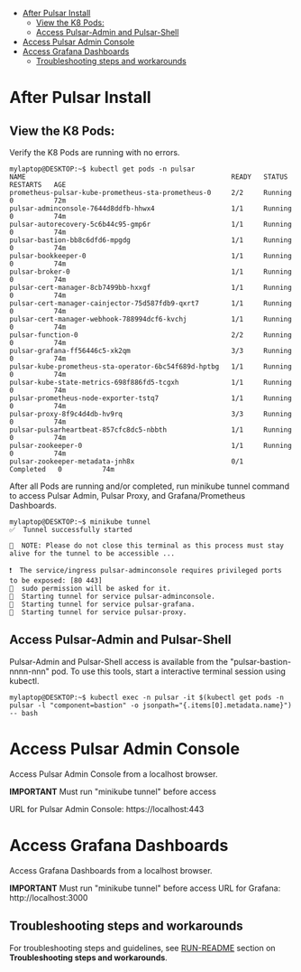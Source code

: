 - [After Pulsar Install](#after-pulsar-install)
  - [View the K8 Pods:](#view-the-k8-pods)
  - [Access Pulsar-Admin and Pulsar-Shell](#access-pulsar-admin-and-pulsar-shell)
- [Access Pulsar Admin Console](#access-pulsar-admin-console)
- [Access Grafana Dashboards](#access-grafana-dashboards)
  - [Troubleshooting steps and workarounds](#troubleshooting-steps-and-workarounds)

# After Pulsar Install

## View the K8 Pods:
Verify the K8 Pods are running with no errors.

```
mylaptop@DESKTOP:~$ kubectl get pods -n pulsar
NAME                                                   READY   STATUS      RESTARTS   AGE
prometheus-pulsar-kube-prometheus-sta-prometheus-0     2/2     Running     0          72m
pulsar-adminconsole-7644d8ddfb-hhwx4                   1/1     Running     0          74m
pulsar-autorecovery-5c6b44c95-gmp6r                    1/1     Running     0          74m
pulsar-bastion-bb8c6dfd6-mpgdg                         1/1     Running     0          74m
pulsar-bookkeeper-0                                    1/1     Running     0          74m
pulsar-broker-0                                        1/1     Running     0          74m
pulsar-cert-manager-8cb7499bb-hxxgf                    1/1     Running     0          74m
pulsar-cert-manager-cainjector-75d587fdb9-qxrt7        1/1     Running     0          74m
pulsar-cert-manager-webhook-788994dcf6-kvchj           1/1     Running     0          74m
pulsar-function-0                                      2/2     Running     0          74m
pulsar-grafana-ff56446c5-xk2qm                         3/3     Running     0          74m
pulsar-kube-prometheus-sta-operator-6bc54f689d-hptbg   1/1     Running     0          74m
pulsar-kube-state-metrics-698f886fd5-tcgxh             1/1     Running     0          74m
pulsar-prometheus-node-exporter-tstq7                  1/1     Running     0          74m
pulsar-proxy-8f9c4d4db-hv9rq                           3/3     Running     0          74m
pulsar-pulsarheartbeat-857cfc8dc5-nbbth                1/1     Running     0          74m
pulsar-zookeeper-0                                     1/1     Running     0          74m
pulsar-zookeeper-metadata-jnh8x                        0/1     Completed   0          74m
```
After all Pods are running and/or completed, run minikube tunnel command to access Pulsar Admin, Pulsar Proxy, and Grafana/Prometheus Dashboards.

```
mylaptop@DESKTOP:~$ minikube tunnel
✅  Tunnel successfully started

📌  NOTE: Please do not close this terminal as this process must stay alive for the tunnel to be accessible ...

❗  The service/ingress pulsar-adminconsole requires privileged ports to be exposed: [80 443]
🔑  sudo permission will be asked for it.
🏃  Starting tunnel for service pulsar-adminconsole.
🏃  Starting tunnel for service pulsar-grafana.
🏃  Starting tunnel for service pulsar-proxy.

```

## Access Pulsar-Admin and Pulsar-Shell
Pulsar-Admin and Pulsar-Shell access is available from the "pulsar-bastion-nnnn-nnn" pod.  To use this tools, start a interactive terminal session using kubectl.
```
mylaptop@DESKTOP:~$ kubectl exec -n pulsar -it $(kubectl get pods -n pulsar -l "component=bastion" -o jsonpath="{.items[0].metadata.name}") -- bash
```
# Access Pulsar Admin Console
Access Pulsar Admin Console from a localhost browser.

**IMPORTANT** Must run "minikube tunnel" before access

URL for Pulsar Admin Console:  https://localhost:443
# Access Grafana Dashboards
Access Grafana Dashboards from a localhost browser.

**IMPORTANT** Must run "minikube tunnel" before access
URL for Grafana:  http://localhost:3000

## Troubleshooting steps and workarounds
For troubleshooting steps and guidelines, see [RUN-README](RUN-README.md) section on **Troubleshooting steps and workarounds**.